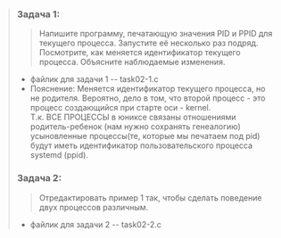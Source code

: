 > ### **Задача 1**:
> >Напишите программу, печатающую значения PID и PPID для текущего процесса.
Запустите её несколько раз подряд. Посмотрите, как меняется идентификатор текущего процесса. 
Объясните наблюдаемые изменения.  
> * файлик для задачи 1 -- task02-1.c  
> * Пояснение:
Меняется идентификатор текущего процесса, но не родителя.
Вероятно, дело в том, что второй процесс -  это процесс создающийся при старте оси - kernel.  
 Т.к. ВСЕ  ПРОЦЕССЫ  в юниксе связаны отношениями родитель-ребенок (нам нужно сохранять генеалогию) 
усыновленные процессы(те, которые мы печатаем под pid)  будут иметь идентификатор пользовательского процесса systemd (ppid).  
> ### **Задача 2**:
> >Отредактировать пример 1 так, чтобы сделать поведение двух процессов различным.  
> * файлик для задачи 2 -- task02-2.c
